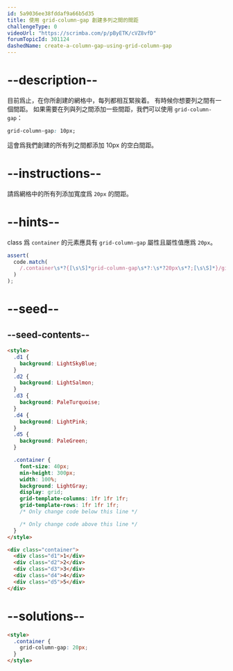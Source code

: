 ```yaml
---
id: 5a9036ee38fddaf9a66b5d35
title: 使用 grid-column-gap 創建多列之間的間距
challengeType: 0
videoUrl: "https://scrimba.com/p/pByETK/cVZ8vfD"
forumTopicId: 301124
dashedName: create-a-column-gap-using-grid-column-gap
---
```


# --description--

目前爲止，在你所創建的網格中，每列都相互緊挨着。 有時候你想要列之間有一個間距。 如果需要在列與列之間添加一些間距，我們可以使用 `grid-column-gap`：

```css
grid-column-gap: 10px;
```

這會爲我們創建的所有列之間都添加 10px 的空白間距。

# --instructions--

請爲網格中的所有列添加寬度爲 `20px` 的間距。

# --hints--

class 爲 `container` 的元素應具有 `grid-column-gap` 屬性且屬性值應爲 `20px`。

```js
assert(
  code.match(
    /.container\s*?{[\s\S]*grid-column-gap\s*?:\s*?20px\s*?;[\s\S]*}/gi
  )
);
```

# --seed--

## --seed-contents--

```html
<style>
  .d1 {
    background: LightSkyBlue;
  }
  .d2 {
    background: LightSalmon;
  }
  .d3 {
    background: PaleTurquoise;
  }
  .d4 {
    background: LightPink;
  }
  .d5 {
    background: PaleGreen;
  }

  .container {
    font-size: 40px;
    min-height: 300px;
    width: 100%;
    background: LightGray;
    display: grid;
    grid-template-columns: 1fr 1fr 1fr;
    grid-template-rows: 1fr 1fr 1fr;
    /* Only change code below this line */

    /* Only change code above this line */
  }
</style>

<div class="container">
  <div class="d1">1</div>
  <div class="d2">2</div>
  <div class="d3">3</div>
  <div class="d4">4</div>
  <div class="d5">5</div>
</div>
```

# --solutions--

```html
<style>
  .container {
    grid-column-gap: 20px;
  }
</style>
```
